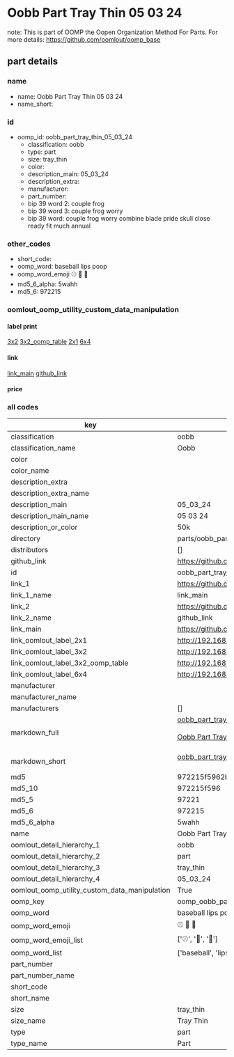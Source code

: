 # Oobb Part Tray Thin 05 03 24  

note: This is part of OOMP the Oopen Organization Method For Parts. For more details: https://github.com/oomlout/oomp_base

##  part details





### name
* name: Oobb Part Tray Thin 05 03 24
* name_short: 
### id
* oomp_id: oobb_part_tray_thin_05_03_24
  * classification: oobb
  * type: part
  * size: tray_thin
  * color: 
  * description_main: 05_03_24
  * description_extra: 
  * manufacturer: 
  * part_number: 
  * bip 39 word 2: couple frog
  * bip 39 word 3: couple frog worry
  * bip 39 word: couple frog worry combine blade pride skull close ready fit much annual

### other_codes
* short_code: 
* oomp_word: baseball lips poop
* oomp_word_emoji :baseball: :lips: :poop:
* md5_6_alpha: 5wahh
* md5_6: 972215






### oomlout_oomp_utility_custom_data_manipulation
#### label print
[3x2](http://192.168.1.245:1112/?label=oomp%205wahh)
[3x2_oomp_table](http://192.168.1.107:1112/?label=oomp%205wahh)
[2x1](http://192.168.1.242:1112/?label=oomp%205wahh)
[6x4](http://192.168.1.55:1112/?label=oomp%205wahh)    

#### link

[link_main](https://github.com/oomlout/oomlout_oomp_current_version_messy/tree/main/parts/oobb_part_tray_thin_05_03_24) [github_link](https://github.com/oomlout/oomlout_oomp_part_src/tree/main/parts/oobb_part_tray_thin_05_03_24)                             

#### price







### all codes 
| key | value |  
| --- | --- |  
| classification | oobb |  
| classification_name | Oobb |  
| color |  |  
| color_name |  |  
| description_extra |  |  
| description_extra_name |  |  
| description_main | 05_03_24 |  
| description_main_name | 05 03 24 |  
| description_or_color | 50k |  
| directory | parts/oobb_part_tray_thin_05_03_24 |  
| distributors | [] |  
| github_link | https://github.com/oomlout/oomlout_oomp_part_src/tree/main/parts/oobb_part_tray_thin_05_03_24 |  
| id | oobb_part_tray_thin_05_03_24 |  
| link_1 | https://github.com/oomlout/oomlout_oomp_current_version_messy/tree/main/parts/oobb_part_tray_thin_05_03_24 |  
| link_1_name | link_main |  
| link_2 | https://github.com/oomlout/oomlout_oomp_part_src/tree/main/parts/oobb_part_tray_thin_05_03_24 |  
| link_2_name | github_link |  
| link_main | https://github.com/oomlout/oomlout_oomp_current_version_messy/tree/main/parts/oobb_part_tray_thin_05_03_24 |  
| link_oomlout_label_2x1 | http://192.168.1.242:1112/?label=oomp%205wahh |  
| link_oomlout_label_3x2 | http://192.168.1.245:1112/?label=oomp%205wahh |  
| link_oomlout_label_3x2_oomp_table | http://192.168.1.107:1112/?label=oomp%205wahh |  
| link_oomlout_label_6x4 | http://192.168.1.55:1112/?label=oomp%205wahh |  
| manufacturer |  |  
| manufacturer_name |  |  
| manufacturers | [] |  
| markdown_full | [oobb_part_tray_thin_05_03_24](https://github.com/oomlout/oomlout_oomp_current_version_messy/tree/main/parts/oobb_part_tray_thin_05_03_24)<br>[](https://github.com/oomlout/oomlout_oomp_current_version_messy/tree/main/parts/oobb_part_tray_thin_05_03_24)<br>[Oobb Part Tray Thin 05 03 24](https://github.com/oomlout/oomlout_oomp_current_version_messy/tree/main/parts/oobb_part_tray_thin_05_03_24)<br><br> |  
| markdown_short | [oobb_part_tray_thin_05_03_24](https://github.com/oomlout/oomlout_oomp_current_version_messy/tree/main/parts/oobb_part_tray_thin_05_03_24)<br><br> |  
| md5 | 972215f5962bb95aaa0b82dffb974989 |  
| md5_10 | 972215f596 |  
| md5_5 | 97221 |  
| md5_6 | 972215 |  
| md5_6_alpha | 5wahh |  
| name | Oobb Part Tray Thin 05 03 24 |  
| oomlout_detail_hierarchy_1 | oobb |  
| oomlout_detail_hierarchy_2 | part |  
| oomlout_detail_hierarchy_3 | tray_thin |  
| oomlout_detail_hierarchy_4 | 05_03_24 |  
| oomlout_oomp_utility_custom_data_manipulation | True |  
| oomp_key | oomp_oobb_part_tray_thin_05_03_24 |  
| oomp_word | baseball lips poop |  
| oomp_word_emoji | :baseball: :lips: :poop: |  
| oomp_word_emoji_list | [':baseball:', ':lips:', ':poop:'] |  
| oomp_word_list | ['baseball', 'lips', 'poop'] |  
| part_number |  |  
| part_number_name |  |  
| short_code |  |  
| short_name |  |  
| size | tray_thin |  
| size_name | Tray Thin |  
| type | part |  
| type_name | Part |  
